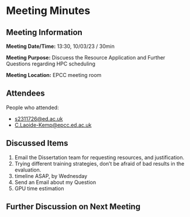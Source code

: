 # Meeting Minutes

## Meeting Information

**Meeting Date/Time:**
13:30, 10/03/23 / 30min

**Meeting Purpose:**
Discuess the Resource Application and Further Questions regarding HPC scheduling

**Meeting Location:** EPCC meeting room

## Attendees

People who attended:

- s2311726@ed.ac.uk
- C.Laoide-Kemp@epcc.ed.ac.uk

## Discussed Items

1. Email the Dissertation team for requesting resources, and justification.
2. Trying different training strategies, don’t be afraid of bad results in the evaluation.
3. timeline ASAP, by Wednesday
4. Send an Email about my Question
5. GPU time estimation

## Further Discussion on Next Meeting
